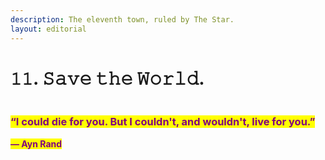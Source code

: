 ```yaml
---
description: The eleventh town, ruled by The Star.
layout: editorial
---
```


# 𝟷𝟷. 𝚂𝚊𝚟𝚎 𝚝𝚑𝚎 𝚆𝚘𝚛𝚕𝚍.

<figure><img src="../../../../../../.gitbook/assets/pexels-btgl-♡-9570523.jpg" alt=""><figcaption></figcaption></figure>

### <mark style="color:purple;">“I could die for you. But I couldn't, and wouldn't, live for you.”</mark>

&#x20;                                                             <mark style="color:purple;"></mark><mark style="color:purple;">**― Ayn Rand**</mark>
